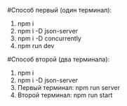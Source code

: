 #Способ первый (один терминал):

1) npm i
2) npm i -D json-server
3) npm i -D concurrently
4) npm run dev


#Способ второй (два терминала):

1) npm i
2) npm i -D json-server
3) Первый терминал: npm run server
4) Второй терминал: npm run start

